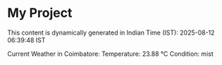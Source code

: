 # My Project

This content is dynamically generated in Indian Time (IST): 2025-08-12 06:39:48 IST


Current Weather in Coimbatore:
Temperature: 23.88 °C
Condition: mist
